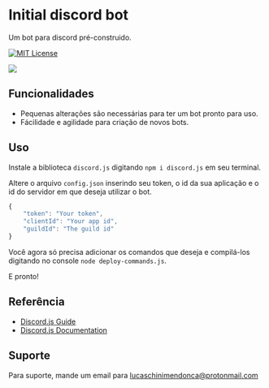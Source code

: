 
# Initial discord bot

Um bot para discord pré-construido.

[![MIT License](https://img.shields.io/badge/License-MIT-green.svg)](https://choosealicense.com/licenses/mit/)

[![](https://img.shields.io/badge/-easy%20to%20use-blue)](https://discordjs.guide/#introduction)
## Funcionalidades

- Pequenas alterações são necessárias para ter um bot pronto para uso.
- Fácilidade e agilidade para criação de novos bots.



## Uso

Instale a biblioteca `discord.js` digitando `npm i discord.js` em seu terminal.

Altere o arquivo `config.json` inserindo seu token, o id da sua aplicação e o id do servidor em que deseja utilizar o bot.
```javascript
{
    "token": "Your token",
    "clientId": "Your app id",
    "guildId": "The guild id"
}
```
Você agora só precisa adicionar os comandos que deseja e compilá-los digitando no console `node deploy-commands.js`.

E pronto!

 



## Referência

 - [Discord.js Guide](https://discordjs.guide/#before-you-begin)
 - [Discord.js Documentation](https://discord.js.org/#/docs/discord.js/main/general/welcome)
## Suporte

Para suporte, mande um email para lucaschinimendonca@protonmail.com

